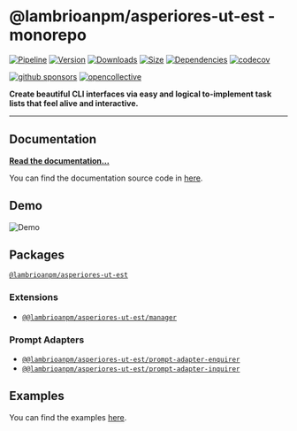 # @lambrioanpm/asperiores-ut-est - monorepo

[![Pipeline](https://gitlab.kilic.dev/libraries/@lambrioanpm/asperiores-ut-est/badges/master/pipeline.svg?style=flat-square&ignore_skipped=true)](https://gitlab.kilic.dev/libraries/@lambrioanpm/asperiores-ut-est/-/commits/master) [![Version](https://img.shields.io/npm/v/@lambrioanpm/asperiores-ut-est.svg?style=flat-square&logo=npm)](https://www.npmjs.com/package/@lambrioanpm/asperiores-ut-est?activeTab=versions) [![Downloads](https://img.shields.io/npm/dm/@lambrioanpm/asperiores-ut-est.svg?style=flat-square&logo=npm)](https://www.npmjs.com/package/@lambrioanpm/asperiores-ut-est) [![Size](https://img.shields.io/bundlephobia/min/@lambrioanpm/asperiores-ut-est?style=flat-square&logo=npm)](https://www.npmjs.com/package/@lambrioanpm/asperiores-ut-est) [![Dependencies](https://img.shields.io/librariesio/release/npm/@lambrioanpm/asperiores-ut-est?style=flat-square&logo=npm)](https://www.npmjs.com/package/@lambrioanpm/asperiores-ut-est?activeTab=dependencies) [![codecov](https://codecov.io/gh/@lambrioanpm/asperiores-ut-est/@lambrioanpm/asperiores-ut-est/branch/master/graph/badge.svg?style=flat-square)](https://codecov.io/gh/@lambrioanpm/asperiores-ut-est/@lambrioanpm/asperiores-ut-est)

[![github sponsors](https://img.shields.io/github/sponsors/cenk1cenk2?style=flat-square&logo=github)](https://github.com/sponsors/cenk1cenk2) [![opencollective](https://img.shields.io/opencollective/sponsors/@lambrioanpm/asperiores-ut-est?label=open%20collective&logo=opencollective)](https://opencollective.com/@lambrioanpm/asperiores-ut-est)

**Create beautiful CLI interfaces via easy and logical to-implement task lists that feel alive and interactive.**

---

## Documentation

**[Read the documentation...](https://@lambrioanpm/asperiores-ut-est.kilic.dev)**

You can find the documentation source code in [here](https://github.com/lambrioanpm/asperiores-ut-est/tree/master/docs).

## Demo

![Demo](https://media.githubusercontent.com/media/@lambrioanpm/asperiores-ut-est/@lambrioanpm/asperiores-ut-est/master/examples/renderer-default.gif)

## Packages

[`@lambrioanpm/asperiores-ut-est`](https://github.com/lambrioanpm/asperiores-ut-est/tree/master/packages/@lambrioanpm/asperiores-ut-est)

### Extensions

- [`@@lambrioanpm/asperiores-ut-est/manager`](https://github.com/lambrioanpm/asperiores-ut-est/tree/master/packages/manager)

### Prompt Adapters

- [`@@lambrioanpm/asperiores-ut-est/prompt-adapter-enquirer`](https://github.com/lambrioanpm/asperiores-ut-est/tree/master/packages/prompt-adapter-enquirer)
- [`@@lambrioanpm/asperiores-ut-est/prompt-adapter-inquirer`](https://github.com/lambrioanpm/asperiores-ut-est/tree/master/packages/prompt-adapter-inquirer)

## Examples

You can find the examples [here](https://github.com/lambrioanpm/asperiores-ut-est/tree/master/examples).

